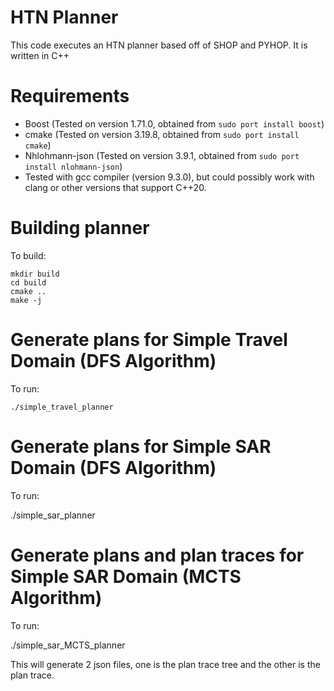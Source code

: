 # HTN Planner
This code executes an HTN planner based off of SHOP and PYHOP. It is written in
C++

# Requirements
- Boost (Tested on version 1.71.0, obtained from `sudo port install boost`)
- cmake (Tested on version 3.19.8, obtained from `sudo port install cmake`)
- Nhlohmann-json (Tested on version 3.9.1, obtained from `sudo port install
  nlohmann-json`) 
- Tested with gcc compiler (version 9.3.0), but could possibly work with clang or other versions that support C++20. 

# Building planner
To build:

    mkdir build
    cd build
    cmake ..
    make -j

# Generate plans for Simple Travel Domain (DFS Algorithm)

To run:

    ./simple_travel_planner

# Generate plans for Simple SAR Domain (DFS Algorithm)

To run:

  ./simple_sar_planner

# Generate plans and plan traces for Simple SAR Domain (MCTS Algorithm)

To run:

  ./simple_sar_MCTS_planner

This will generate 2 json files, one is the plan trace tree and the other is
the plan trace.
